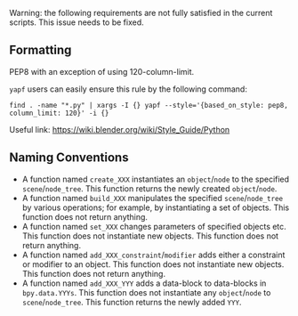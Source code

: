 Warning: the following requirements are not fully satisfied in the current scripts. This issue needs to be fixed.

## Formatting

PEP8 with an exception of using 120-column-limit.

`yapf` users can easily ensure this rule by the following command:
```
find . -name "*.py" | xargs -I {} yapf --style='{based_on_style: pep8, column_limit: 120}' -i {}
```

Useful link: <https://wiki.blender.org/wiki/Style_Guide/Python>

## Naming Conventions

- A function named `create_XXX` instantiates an `object`/`node` to the specified `scene`/`node_tree`. This function returns the newly created `object`/`node`.
- A function named `build_XXX` manipulates the specified `scene`/`node_tree` by various operations; for example, by instantiating a set of objects. This function does not return anything.
- A function named `set_XXX` changes parameters of specified objects etc. This function does not instantiate new objects. This function does not return anything.
- A function named `add_XXX_constraint`/`modifier` adds either a constraint or modifier to an object. This function does not instantiate new objects. This function does not return anything.
- A function named `add_XXX_YYY` adds a data-block to data-blocks in `bpy.data.YYYs`. This function does not instantiate any `object`/`node` to `scene`/`node_tree`. This function returns the newly added `YYY`.
